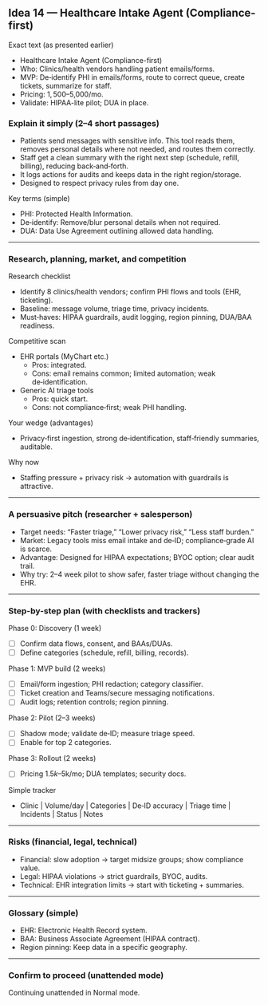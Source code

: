 ## Idea 14 — Healthcare Intake Agent (Compliance-first)

Exact text (as presented earlier)

- Healthcare Intake Agent (Compliance-first)
- Who: Clinics/health vendors handling patient emails/forms.
- MVP: De‑identify PHI in emails/forms, route to correct queue, create tickets, summarize for staff.
- Pricing: $1,500–$5,000/mo.
- Validate: HIPAA-lite pilot; DUA in place.

### Explain it simply (2–4 short passages)

- Patients send messages with sensitive info. This tool reads them, removes personal details where not needed, and routes them correctly.
- Staff get a clean summary with the right next step (schedule, refill, billing), reducing back‑and‑forth.
- It logs actions for audits and keeps data in the right region/storage.
- Designed to respect privacy rules from day one.

Key terms (simple)

- PHI: Protected Health Information.
- De‑identify: Remove/blur personal details when not required.
- DUA: Data Use Agreement outlining allowed data handling.

---

### Research, planning, market, and competition

Research checklist

- Identify 8 clinics/health vendors; confirm PHI flows and tools (EHR, ticketing).
- Baseline: message volume, triage time, privacy incidents.
- Must‑haves: HIPAA guardrails, audit logging, region pinning, DUA/BAA readiness.

Competitive scan

- EHR portals (MyChart etc.)
  - Pros: integrated.
  - Cons: email remains common; limited automation; weak de‑identification.
- Generic AI triage tools
  - Pros: quick start.
  - Cons: not compliance‑first; weak PHI handling.

Your wedge (advantages)

- Privacy‑first ingestion, strong de‑identification, staff‑friendly summaries, auditable.

Why now

- Staffing pressure + privacy risk → automation with guardrails is attractive.

---

### A persuasive pitch (researcher + salesperson)

- Target needs: “Faster triage,” “Lower privacy risk,” “Less staff burden.”
- Market: Legacy tools miss email intake and de‑ID; compliance‑grade AI is scarce.
- Advantage: Designed for HIPAA expectations; BYOC option; clear audit trail.
- Why try: 2–4 week pilot to show safer, faster triage without changing the EHR.

---

### Step-by-step plan (with checklists and trackers)

Phase 0: Discovery (1 week)

- [ ] Confirm data flows, consent, and BAAs/DUAs.
- [ ] Define categories (schedule, refill, billing, records).

Phase 1: MVP build (2 weeks)

- [ ] Email/form ingestion; PHI redaction; category classifier.
- [ ] Ticket creation and Teams/secure messaging notifications.
- [ ] Audit logs; retention controls; region pinning.

Phase 2: Pilot (2–3 weeks)

- [ ] Shadow mode; validate de‑ID; measure triage speed.
- [ ] Enable for top 2 categories.

Phase 3: Rollout (2 weeks)

- [ ] Pricing $1.5k–$5k/mo; DUA templates; security docs.

Simple tracker

- Clinic | Volume/day | Categories | De‑ID accuracy | Triage time | Incidents | Status | Notes

---

### Risks (financial, legal, technical)

- Financial: slow adoption → target midsize groups; show compliance value.
- Legal: HIPAA violations → strict guardrails, BYOC, audits.
- Technical: EHR integration limits → start with ticketing + summaries.

---

### Glossary (simple)

- EHR: Electronic Health Record system.
- BAA: Business Associate Agreement (HIPAA contract).
- Region pinning: Keep data in a specific geography.

---

### Confirm to proceed (unattended mode)

Continuing unattended in Normal mode.
